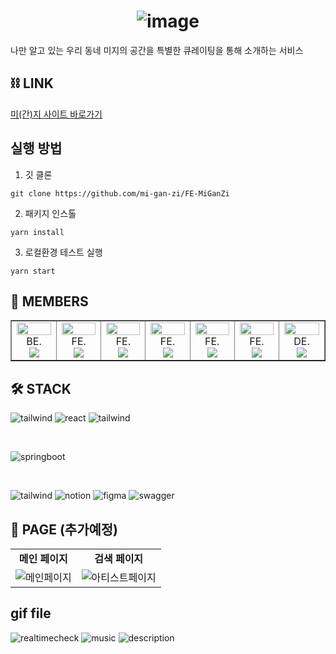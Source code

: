 <div align='center'>
  
# ![image](https://github.com/mi-gan-zi/.github/assets/75983289/469640e2-bc2d-4f1b-891a-bf205334fd45)

</div>
나만 알고 있는 우리 동네 미지의 공간을 특별한 큐레이팅을 통해 소개하는 서비스 

## ⛓ LINK  
[미(간)지 사이트 바로가기](https://miganzi.vercel.app/)

## 실행 방법
1. 깃 클론
```
git clone https://github.com/mi-gan-zi/FE-MiGanZi
```
2. 패키지 인스톨
```
yarn install
```
3. 로컬환경 테스트 실행
```
yarn start
```



## 🧐 MEMBERS 

<table border>
  <tbody>
    <tr>
      <td align="center" width="200px">
        <img width="100%" src="https://avatars.githubusercontent.com/u/44694917?v=4"  alt=""/>
        BE.<br/>
        <a href="https://github.com/evga7">
          <img src="https://img.shields.io/badge/블루-000000?style=flat-round&logo=GitHub&logoColor=white"/>
        </a>
      </td>
      <td align="center" width="200px">
        <img width="100%" src="https://avatars.githubusercontent.com/u/116594422?v=4"  alt=""/><br />
        FE.<br/>
        <a href="https://github.com/Goldenprevue">
          <img src="https://img.shields.io/badge/멕스-000000?style=flat-round&logo=GitHub&logoColor=white"/>
        </a>
      </td>
      <td align="center" width="200px">
        <img width="100%" src="https://avatars.githubusercontent.com/u/44963323?v=4"  alt=""/><br />
        FE.<br/>
        <a href="https://github.com/dongrri22">
          <img src="https://img.shields.io/badge/재하-000000?style=flat-round&logo=GitHub&logoColor=white"/>
        </a>
      </td>
      <td align="center" width="200px">
        <img width="100%" src="https://avatars.githubusercontent.com/u/109053875?v=4"  alt=""/>
        FE.<br/>
        <a href="https://github.com/new-crystal">
          <img src="https://img.shields.io/badge/수수-000000?style=flat-round&logo=GitHub&logoColor=white"/>
        </a>
      </td>
      <td align="center" width="200px">
        <img width="100%" src="https://avatars.githubusercontent.com/u/55524773?v=4"  alt=""/>
        FE.<br/>
        <a href="https://github.com/Blue-Kite">
          <img src="https://img.shields.io/badge/얀-000000?style=flat-round&logo=GitHub&logoColor=white"/>
        </a>
      </td>
      <td align="center" width="200px">
        <img width="100%" src="https://avatars.githubusercontent.com/u/75983289?v=4"  alt=""/>
        FE.<br/>
        <a href="https://github.com/pangkyu">
          <img src="https://img.shields.io/badge/팡규-000000?style=flat-round&logo=GitHub&logoColor=white"/>
        </a>
      </td>
       <td align="center" width="200px">
        <img width="100%" src="https://avatars.githubusercontent.com/u/83696912?v=4"  alt=""/>
        DE.<br/>
        <a href="https://www.behance.net/jaeyoonahn/moodboards">
          <img src="https://img.shields.io/badge/제이-1769FF?style=flat-round&logo=behance&logoColor=white"/>
        </a>
      </td>
     </tr>
  </tbody>
</table>

## 🛠 STACK

![tailwind](https://img.shields.io/badge/Typescript-3178C6.svg?logo=TypeScript&logoColor=white&style=for-the-badge)
![react](https://user-images.githubusercontent.com/123078739/234895132-18ab503a-fcc7-486d-b89a-cb0cc1f7796b.svg)
![tailwind](https://img.shields.io/badge/tailwindCSS-06B6D4.svg?logo=tailwindcss&logoColor=white&style=for-the-badge)

<br/>

![springboot](https://img.shields.io/badge/springboot-6DB33F.svg?logo=springboot&logoColor=white&style=for-the-badge)

<br/>

![tailwind](https://img.shields.io/badge/discord-5865F2.svg?logo=discord&logoColor=white&style=for-the-badge)
![notion](https://img.shields.io/badge/notion-000000.svg?logo=notion&logoColor=white&style=for-the-badge)
![figma](https://img.shields.io/badge/figma-F24E1E.svg?logo=figma&logoColor=white&style=for-the-badge)
![swagger](https://img.shields.io/badge/swagger-85EA2D.svg?logo=swagger&logoColor=white&style=for-the-badge)

## 📄 PAGE (추가예정)

|                                                              |                                                              |
| :----------------------------------------------------------: | :----------------------------------------------------------: |
|     **메인 페이지**    |    **검색 페이지** |
| ![메인페이지]() | ![아티스트페이지]() |

## gif file

![realtimecheck](https://github.com/mi-gan-zi/FE-MiGanZi/assets/116594422/b2fc1d9f-7f20-42a3-a872-ee04bae4d876)
![music](https://github.com/mi-gan-zi/FE-MiGanZi/assets/116594422/0dc140e5-169d-4dfe-a0ae-4a0f255d5571)
![description](https://github.com/mi-gan-zi/FE-MiGanZi/assets/116594422/e0b8469d-e5dc-46f2-a714-93d9019b43aa)



